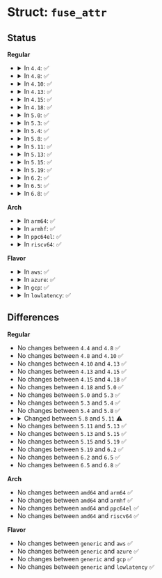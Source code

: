 # Struct: <code>fuse_attr</code>

## Status
<b>Regular</b>
<ul>
<li>
<details>
<summary>In <code>4.4</code>: ✅</summary>

```c
struct fuse_attr {
    uint64_t ino;
    uint64_t size;
    uint64_t blocks;
    uint64_t atime;
    uint64_t mtime;
    uint64_t ctime;
    uint32_t atimensec;
    uint32_t mtimensec;
    uint32_t ctimensec;
    uint32_t mode;
    uint32_t nlink;
    uint32_t uid;
    uint32_t gid;
    uint32_t rdev;
    uint32_t blksize;
    uint32_t padding;
};
```
</details>
</li>
<li>
<details>
<summary>In <code>4.8</code>: ✅</summary>

```c
struct fuse_attr {
    uint64_t ino;
    uint64_t size;
    uint64_t blocks;
    uint64_t atime;
    uint64_t mtime;
    uint64_t ctime;
    uint32_t atimensec;
    uint32_t mtimensec;
    uint32_t ctimensec;
    uint32_t mode;
    uint32_t nlink;
    uint32_t uid;
    uint32_t gid;
    uint32_t rdev;
    uint32_t blksize;
    uint32_t padding;
};
```
</details>
</li>
<li>
<details>
<summary>In <code>4.10</code>: ✅</summary>

```c
struct fuse_attr {
    uint64_t ino;
    uint64_t size;
    uint64_t blocks;
    uint64_t atime;
    uint64_t mtime;
    uint64_t ctime;
    uint32_t atimensec;
    uint32_t mtimensec;
    uint32_t ctimensec;
    uint32_t mode;
    uint32_t nlink;
    uint32_t uid;
    uint32_t gid;
    uint32_t rdev;
    uint32_t blksize;
    uint32_t padding;
};
```
</details>
</li>
<li>
<details>
<summary>In <code>4.13</code>: ✅</summary>

```c
struct fuse_attr {
    uint64_t ino;
    uint64_t size;
    uint64_t blocks;
    uint64_t atime;
    uint64_t mtime;
    uint64_t ctime;
    uint32_t atimensec;
    uint32_t mtimensec;
    uint32_t ctimensec;
    uint32_t mode;
    uint32_t nlink;
    uint32_t uid;
    uint32_t gid;
    uint32_t rdev;
    uint32_t blksize;
    uint32_t padding;
};
```
</details>
</li>
<li>
<details>
<summary>In <code>4.15</code>: ✅</summary>

```c
struct fuse_attr {
    uint64_t ino;
    uint64_t size;
    uint64_t blocks;
    uint64_t atime;
    uint64_t mtime;
    uint64_t ctime;
    uint32_t atimensec;
    uint32_t mtimensec;
    uint32_t ctimensec;
    uint32_t mode;
    uint32_t nlink;
    uint32_t uid;
    uint32_t gid;
    uint32_t rdev;
    uint32_t blksize;
    uint32_t padding;
};
```
</details>
</li>
<li>
<details>
<summary>In <code>4.18</code>: ✅</summary>

```c
struct fuse_attr {
    uint64_t ino;
    uint64_t size;
    uint64_t blocks;
    uint64_t atime;
    uint64_t mtime;
    uint64_t ctime;
    uint32_t atimensec;
    uint32_t mtimensec;
    uint32_t ctimensec;
    uint32_t mode;
    uint32_t nlink;
    uint32_t uid;
    uint32_t gid;
    uint32_t rdev;
    uint32_t blksize;
    uint32_t padding;
};
```
</details>
</li>
<li>
<details>
<summary>In <code>5.0</code>: ✅</summary>

```c
struct fuse_attr {
    uint64_t ino;
    uint64_t size;
    uint64_t blocks;
    uint64_t atime;
    uint64_t mtime;
    uint64_t ctime;
    uint32_t atimensec;
    uint32_t mtimensec;
    uint32_t ctimensec;
    uint32_t mode;
    uint32_t nlink;
    uint32_t uid;
    uint32_t gid;
    uint32_t rdev;
    uint32_t blksize;
    uint32_t padding;
};
```
</details>
</li>
<li>
<details>
<summary>In <code>5.3</code>: ✅</summary>

```c
struct fuse_attr {
    uint64_t ino;
    uint64_t size;
    uint64_t blocks;
    uint64_t atime;
    uint64_t mtime;
    uint64_t ctime;
    uint32_t atimensec;
    uint32_t mtimensec;
    uint32_t ctimensec;
    uint32_t mode;
    uint32_t nlink;
    uint32_t uid;
    uint32_t gid;
    uint32_t rdev;
    uint32_t blksize;
    uint32_t padding;
};
```
</details>
</li>
<li>
<details>
<summary>In <code>5.4</code>: ✅</summary>

```c
struct fuse_attr {
    uint64_t ino;
    uint64_t size;
    uint64_t blocks;
    uint64_t atime;
    uint64_t mtime;
    uint64_t ctime;
    uint32_t atimensec;
    uint32_t mtimensec;
    uint32_t ctimensec;
    uint32_t mode;
    uint32_t nlink;
    uint32_t uid;
    uint32_t gid;
    uint32_t rdev;
    uint32_t blksize;
    uint32_t padding;
};
```
</details>
</li>
<li>
<details>
<summary>In <code>5.8</code>: ✅</summary>

```c
struct fuse_attr {
    uint64_t ino;
    uint64_t size;
    uint64_t blocks;
    uint64_t atime;
    uint64_t mtime;
    uint64_t ctime;
    uint32_t atimensec;
    uint32_t mtimensec;
    uint32_t ctimensec;
    uint32_t mode;
    uint32_t nlink;
    uint32_t uid;
    uint32_t gid;
    uint32_t rdev;
    uint32_t blksize;
    uint32_t padding;
};
```
</details>
</li>
<li>
<details>
<summary>In <code>5.11</code>: ✅</summary>

```c
struct fuse_attr {
    uint64_t ino;
    uint64_t size;
    uint64_t blocks;
    uint64_t atime;
    uint64_t mtime;
    uint64_t ctime;
    uint32_t atimensec;
    uint32_t mtimensec;
    uint32_t ctimensec;
    uint32_t mode;
    uint32_t nlink;
    uint32_t uid;
    uint32_t gid;
    uint32_t rdev;
    uint32_t blksize;
    uint32_t flags;
};
```
</details>
</li>
<li>
<details>
<summary>In <code>5.13</code>: ✅</summary>

```c
struct fuse_attr {
    uint64_t ino;
    uint64_t size;
    uint64_t blocks;
    uint64_t atime;
    uint64_t mtime;
    uint64_t ctime;
    uint32_t atimensec;
    uint32_t mtimensec;
    uint32_t ctimensec;
    uint32_t mode;
    uint32_t nlink;
    uint32_t uid;
    uint32_t gid;
    uint32_t rdev;
    uint32_t blksize;
    uint32_t flags;
};
```
</details>
</li>
<li>
<details>
<summary>In <code>5.15</code>: ✅</summary>

```c
struct fuse_attr {
    uint64_t ino;
    uint64_t size;
    uint64_t blocks;
    uint64_t atime;
    uint64_t mtime;
    uint64_t ctime;
    uint32_t atimensec;
    uint32_t mtimensec;
    uint32_t ctimensec;
    uint32_t mode;
    uint32_t nlink;
    uint32_t uid;
    uint32_t gid;
    uint32_t rdev;
    uint32_t blksize;
    uint32_t flags;
};
```
</details>
</li>
<li>
<details>
<summary>In <code>5.19</code>: ✅</summary>

```c
struct fuse_attr {
    uint64_t ino;
    uint64_t size;
    uint64_t blocks;
    uint64_t atime;
    uint64_t mtime;
    uint64_t ctime;
    uint32_t atimensec;
    uint32_t mtimensec;
    uint32_t ctimensec;
    uint32_t mode;
    uint32_t nlink;
    uint32_t uid;
    uint32_t gid;
    uint32_t rdev;
    uint32_t blksize;
    uint32_t flags;
};
```
</details>
</li>
<li>
<details>
<summary>In <code>6.2</code>: ✅</summary>

```c
struct fuse_attr {
    uint64_t ino;
    uint64_t size;
    uint64_t blocks;
    uint64_t atime;
    uint64_t mtime;
    uint64_t ctime;
    uint32_t atimensec;
    uint32_t mtimensec;
    uint32_t ctimensec;
    uint32_t mode;
    uint32_t nlink;
    uint32_t uid;
    uint32_t gid;
    uint32_t rdev;
    uint32_t blksize;
    uint32_t flags;
};
```
</details>
</li>
<li>
<details>
<summary>In <code>6.5</code>: ✅</summary>

```c
struct fuse_attr {
    uint64_t ino;
    uint64_t size;
    uint64_t blocks;
    uint64_t atime;
    uint64_t mtime;
    uint64_t ctime;
    uint32_t atimensec;
    uint32_t mtimensec;
    uint32_t ctimensec;
    uint32_t mode;
    uint32_t nlink;
    uint32_t uid;
    uint32_t gid;
    uint32_t rdev;
    uint32_t blksize;
    uint32_t flags;
};
```
</details>
</li>
<li>
<details>
<summary>In <code>6.8</code>: ✅</summary>

```c
struct fuse_attr {
    uint64_t ino;
    uint64_t size;
    uint64_t blocks;
    uint64_t atime;
    uint64_t mtime;
    uint64_t ctime;
    uint32_t atimensec;
    uint32_t mtimensec;
    uint32_t ctimensec;
    uint32_t mode;
    uint32_t nlink;
    uint32_t uid;
    uint32_t gid;
    uint32_t rdev;
    uint32_t blksize;
    uint32_t flags;
};
```
</details>
</li>
</ul>
<b>Arch</b>
<ul>
<li>
<details>
<summary>In <code>arm64</code>: ✅</summary>

```c
struct fuse_attr {
    uint64_t ino;
    uint64_t size;
    uint64_t blocks;
    uint64_t atime;
    uint64_t mtime;
    uint64_t ctime;
    uint32_t atimensec;
    uint32_t mtimensec;
    uint32_t ctimensec;
    uint32_t mode;
    uint32_t nlink;
    uint32_t uid;
    uint32_t gid;
    uint32_t rdev;
    uint32_t blksize;
    uint32_t padding;
};
```
</details>
</li>
<li>
<details>
<summary>In <code>armhf</code>: ✅</summary>

```c
struct fuse_attr {
    uint64_t ino;
    uint64_t size;
    uint64_t blocks;
    uint64_t atime;
    uint64_t mtime;
    uint64_t ctime;
    uint32_t atimensec;
    uint32_t mtimensec;
    uint32_t ctimensec;
    uint32_t mode;
    uint32_t nlink;
    uint32_t uid;
    uint32_t gid;
    uint32_t rdev;
    uint32_t blksize;
    uint32_t padding;
};
```
</details>
</li>
<li>
<details>
<summary>In <code>ppc64el</code>: ✅</summary>

```c
struct fuse_attr {
    uint64_t ino;
    uint64_t size;
    uint64_t blocks;
    uint64_t atime;
    uint64_t mtime;
    uint64_t ctime;
    uint32_t atimensec;
    uint32_t mtimensec;
    uint32_t ctimensec;
    uint32_t mode;
    uint32_t nlink;
    uint32_t uid;
    uint32_t gid;
    uint32_t rdev;
    uint32_t blksize;
    uint32_t padding;
};
```
</details>
</li>
<li>
<details>
<summary>In <code>riscv64</code>: ✅</summary>

```c
struct fuse_attr {
    uint64_t ino;
    uint64_t size;
    uint64_t blocks;
    uint64_t atime;
    uint64_t mtime;
    uint64_t ctime;
    uint32_t atimensec;
    uint32_t mtimensec;
    uint32_t ctimensec;
    uint32_t mode;
    uint32_t nlink;
    uint32_t uid;
    uint32_t gid;
    uint32_t rdev;
    uint32_t blksize;
    uint32_t padding;
};
```
</details>
</li>
</ul>
<b>Flavor</b>
<ul>
<li>
<details>
<summary>In <code>aws</code>: ✅</summary>

```c
struct fuse_attr {
    uint64_t ino;
    uint64_t size;
    uint64_t blocks;
    uint64_t atime;
    uint64_t mtime;
    uint64_t ctime;
    uint32_t atimensec;
    uint32_t mtimensec;
    uint32_t ctimensec;
    uint32_t mode;
    uint32_t nlink;
    uint32_t uid;
    uint32_t gid;
    uint32_t rdev;
    uint32_t blksize;
    uint32_t padding;
};
```
</details>
</li>
<li>
<details>
<summary>In <code>azure</code>: ✅</summary>

```c
struct fuse_attr {
    uint64_t ino;
    uint64_t size;
    uint64_t blocks;
    uint64_t atime;
    uint64_t mtime;
    uint64_t ctime;
    uint32_t atimensec;
    uint32_t mtimensec;
    uint32_t ctimensec;
    uint32_t mode;
    uint32_t nlink;
    uint32_t uid;
    uint32_t gid;
    uint32_t rdev;
    uint32_t blksize;
    uint32_t padding;
};
```
</details>
</li>
<li>
<details>
<summary>In <code>gcp</code>: ✅</summary>

```c
struct fuse_attr {
    uint64_t ino;
    uint64_t size;
    uint64_t blocks;
    uint64_t atime;
    uint64_t mtime;
    uint64_t ctime;
    uint32_t atimensec;
    uint32_t mtimensec;
    uint32_t ctimensec;
    uint32_t mode;
    uint32_t nlink;
    uint32_t uid;
    uint32_t gid;
    uint32_t rdev;
    uint32_t blksize;
    uint32_t padding;
};
```
</details>
</li>
<li>
<details>
<summary>In <code>lowlatency</code>: ✅</summary>

```c
struct fuse_attr {
    uint64_t ino;
    uint64_t size;
    uint64_t blocks;
    uint64_t atime;
    uint64_t mtime;
    uint64_t ctime;
    uint32_t atimensec;
    uint32_t mtimensec;
    uint32_t ctimensec;
    uint32_t mode;
    uint32_t nlink;
    uint32_t uid;
    uint32_t gid;
    uint32_t rdev;
    uint32_t blksize;
    uint32_t padding;
};
```
</details>
</li>
</ul>

## Differences
<b>Regular</b>
<ul>
<li>
No changes between <code>4.4</code> and <code>4.8</code> ✅
</li>
<li>
No changes between <code>4.8</code> and <code>4.10</code> ✅
</li>
<li>
No changes between <code>4.10</code> and <code>4.13</code> ✅
</li>
<li>
No changes between <code>4.13</code> and <code>4.15</code> ✅
</li>
<li>
No changes between <code>4.15</code> and <code>4.18</code> ✅
</li>
<li>
No changes between <code>4.18</code> and <code>5.0</code> ✅
</li>
<li>
No changes between <code>5.0</code> and <code>5.3</code> ✅
</li>
<li>
No changes between <code>5.3</code> and <code>5.4</code> ✅
</li>
<li>
No changes between <code>5.4</code> and <code>5.8</code> ✅
</li>
<li>
<details>
<summary>Changed between <code>5.8</code> and <code>5.11</code> ⚠️</summary>
<ul>
<li>
<b>Field added. </b>
<code>uint32_t flags</code>
</li>
<li>
<b>Field removed. </b>
<code>uint32_t padding</code>
</li>
</ul>
</details>
</li>
<li>
No changes between <code>5.11</code> and <code>5.13</code> ✅
</li>
<li>
No changes between <code>5.13</code> and <code>5.15</code> ✅
</li>
<li>
No changes between <code>5.15</code> and <code>5.19</code> ✅
</li>
<li>
No changes between <code>5.19</code> and <code>6.2</code> ✅
</li>
<li>
No changes between <code>6.2</code> and <code>6.5</code> ✅
</li>
<li>
No changes between <code>6.5</code> and <code>6.8</code> ✅
</li>
</ul>
<b>Arch</b>
<ul>
<li>
No changes between <code>amd64</code> and <code>arm64</code> ✅
</li>
<li>
No changes between <code>amd64</code> and <code>armhf</code> ✅
</li>
<li>
No changes between <code>amd64</code> and <code>ppc64el</code> ✅
</li>
<li>
No changes between <code>amd64</code> and <code>riscv64</code> ✅
</li>
</ul>
<b>Flavor</b>
<ul>
<li>
No changes between <code>generic</code> and <code>aws</code> ✅
</li>
<li>
No changes between <code>generic</code> and <code>azure</code> ✅
</li>
<li>
No changes between <code>generic</code> and <code>gcp</code> ✅
</li>
<li>
No changes between <code>generic</code> and <code>lowlatency</code> ✅
</li>
</ul>
